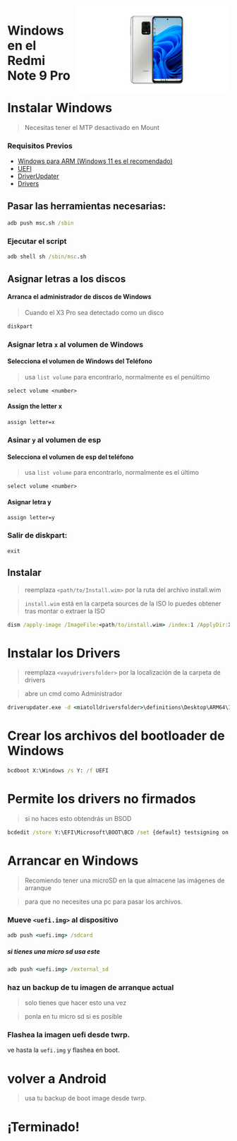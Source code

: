   <img align="right" src="https://github.com/Rubanoxd/Port-Windows-11-redmi-note-9_pro/blob/main/Miatoll.png" width="350" alt="Windows 11 Running On A Redmi Note 9 Pro">


# Windows en el Redmi Note 9 Pro

# Instalar Windows
> Necesitas tener el  MTP desactivado en Mount

### Requisitos Previos

- [Windows para ARM (Windows 11 es el recomendado)](https://uupdump.net/)
- [UEFI](https://github.com/Rubanoxd/Port-Windows-11-redmi-note-9_pro/releases/tag/Release)
- [DriverUpdater](https://github.com/WOA-Project/DriverUpdater/releases/latest)
- [Drivers](https://github.com/Icesito68/7xx-Drivers)

## Pasar las herramientas necesarias:
```cmd
adb push msc.sh /sbin
```

### Ejecutar el script

```cmd
adb shell sh /sbin/msc.sh
```

  

## Asignar letras a los discos
  

#### Arranca el administrador de discos de Windows

> Cuando el X3 Pro sea detectado como un disco

```cmd
diskpart
```


### Asignar letra `x` al volumen de Windows

#### Selecciona el volumen de Windows del Teléfono
> usa `list volume` para encontrarlo, normalmente es el penúltimo

```diskpart
select volume <number>
```

#### Assign the letter x
```diskpart
assign letter=x
```

### Asinar `y` al volumen de esp 

#### Selecciona el volumen de esp del teléfono
> usa `list volume` para encontrarlo, normalmente es el último

```diskpart
select volume <number>
```

#### Asignar letra y

```diskpart
assign letter=y
```

### Salir de diskpart:
```diskpart
exit
```

  
  

## Instalar

> reemplaza `<path/to/Install.wim>` por la ruta del archivo install.wim

> `install.wim` está en la carpeta sources de la ISO
> lo puedes obtener tras montar o extraer la ISO

```cmd
dism /apply-image /ImageFile:<path/to/install.wim> /index:1 /ApplyDir:X:\
```


# Instalar los Drivers

> reemplaza `<vayudriversfolder>` por la localización de la carpeta de drivers

> abre un cmd como Administrador

```cmd
driverupdater.exe -d <miatolldriversfolder>\definitions\Desktop\ARM64\Internal\miatoll.txt -r <miatolldriversfolder> -p X:
```

  

# Crear los archivos del bootloader de Windows 

```cmd
bcdboot X:\Windows /s Y: /f UEFI
```

  
  

# Permite los drivers no firmados

> si no haces esto obtendrás un BSOD

```cmd
bcdedit /store Y:\EFI\Microsoft\BOOT\BCD /set {default} testsigning on
```

# Arrancar en Windows
> Recomiendo tener una microSD en la que almacene las imágenes de arranque

> para que no necesites una pc para pasar los archivos.

### Mueve `<uefi.img>` al dispositivo

```cmd
adb push <uefi.img> /sdcard
```

##### si tienes una micro sd usa este

```cmd
adb push <uefi.img> /external_sd
```


### haz un backup de tu imagen de arranque actual
> solo tienes que hacer esto una vez

> ponla en tu micro sd si es posible


### Flashea la imagen uefi desde twrp.
ve hasta la `uefi.img` y flashea en boot.

# volver a Android
> usa tu backup de boot image desde twrp.

# ¡Terminado!
